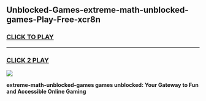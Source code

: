 
## Unblocked-Games-extreme-math-unblocked-games-Play-Free-xcr8n
<h3>
<a href="https://premium76.site?title=extreme-math-unblocked-games&ref=23A">CLICK TO PLAY</a></h3>
<hr>

<h3>
<a href="https://premium76.site?title=extreme-math-unblocked-games&ref=23A">CLICK 2 PLAY</a>
  
</h3>

<a href="https://premium76.site?title=extreme-math-unblocked-games&ref=23A"><img src="https://clearcache.store/games.png"></a>


**extreme-math-unblocked-games games unblocked: Your Gateway to Fun and Accessible Online Gaming**
